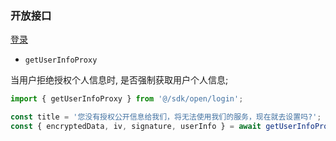 ### 开放接口

[登录](https://mp.weixin.qq.com/debug/wxadoc/dev/api/api-login.html)

* `getUserInfoProxy`

当用户拒绝授权个人信息时, 是否强制获取用户个人信息;

```js
import { getUserInfoProxy } from '@/sdk/open/login';

const title = '您没有授权公开信息给我们，将无法使用我们的服务，现在就去设置吗?';
const { encryptedData, iv, signature, userInfo } = await getUserInfoProxy({ force: true, title }); // 强制获取个人信息
```
